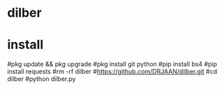 # dilber 
# install 
#pkg update && pkg upgrade
#pkg install git python
#pip install bs4
#pip install requests
#rm -rf dilber
#https://github.com/DRJAAN/dilber.git
#cd dilber
#python dilber.py
